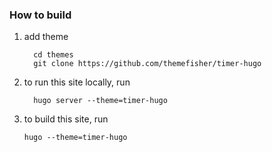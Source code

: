 ### How to build

1. add theme 

   ```shell
     cd themes
     git clone https://github.com/themefisher/timer-hugo
   ```

2. to run this site locally, run  

   ```shell
     hugo server --theme=timer-hugo 
   ```

3. to build this site, run

   ```shell
   hugo --theme=timer-hugo
   ```